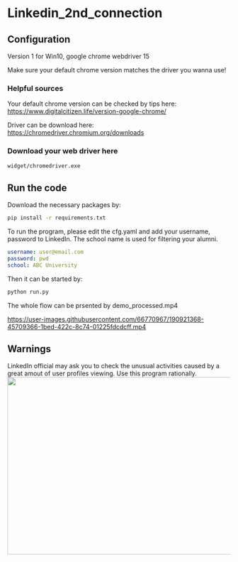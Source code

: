 # Linkedin_2nd_connection

## Configuration

Version 1 for Win10, google chrome webdriver 15

Make sure your default chrome version matches the driver you wanna use!

### Helpful sources

Your default chrome version can be checked by tips here: https://www.digitalcitizen.life/version-google-chrome/

Driver can be download here: https://chromedriver.chromium.org/downloads

### Download your web driver here
```bash shell
widget/chromedriver.exe
```

## Run the code
Download the necessary packages by:
```bash shell
pip install -r requirements.txt
```

To run the program, please edit the cfg.yaml and add your username, password to LinkedIn. The school name is used for filtering your alumni.
```yaml cfg.yaml
username: user@email.com
password: pwd
school: ABC University
```

Then it can be started by: 
```bash shell
python run.py
```

The whole flow can be prsented by demo_processed.mp4

https://user-images.githubusercontent.com/66770967/190921368-45709366-1bed-422c-8c74-01225fdcdcff.mp4

## Warnings

LinkedIn official may ask you to check the unusual activities caused by a great amout of user profiles viewing. Use this program rationally.
<img src="https://user-images.githubusercontent.com/66770967/190923752-10d738f1-c683-4276-9a6a-fd959e655e9f.png" width="600" height="400">
